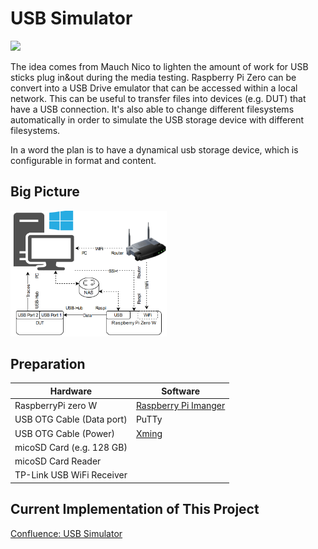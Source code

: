 # USB Simulator
<img src="https://content.instructables.com/ORIG/F60/5H8G/KNHGQNWP/F605H8GKNHGQNWP.png?auto=webp&frame=1&width=810&fit=bounds&md=38489d1a10177d77d78f77287ad3bd0a" width="100" >

The idea comes from Mauch Nico to lighten the amount of work for USB sticks plug in&out during the media testing. Raspberry Pi Zero can be convert into a USB Drive emulator that can be accessed within a local network. This can be useful to transfer files into devices (e.g. DUT) that have a USB connection. It's also able to change different filesystems automatically in order to simulate the USB storage device with different filesystems.

In a word the plan is to have a dynamical usb storage device, which is configurable in format and content.
## Big Picture
<img src="./image/BigPic.png" width="250">

## Preparation

| Hardware                   | Software                                                       |
| -------------              | -------------                                                  |
| RaspberryPi zero W         | [Raspberry Pi Imanger](https://www.raspberrypi.com/software/)  |
| USB OTG Cable (Data port)  | PuTTy                                                          |
| USB OTG Cable (Power)      | [Xming](https://sourceforge.net/projects/xming/)               |
| micoSD Card (e.g. 128 GB)  |                                                                |
| micoSD Card Reader         |                                                                |
| TP-Link USB WiFi Receiver  |                                                                |

## Current Implementation of This Project
 [Confluence: USB Simulator](https://confluence.jnd.joynext.com/display/APP/USB+Simulator+New)